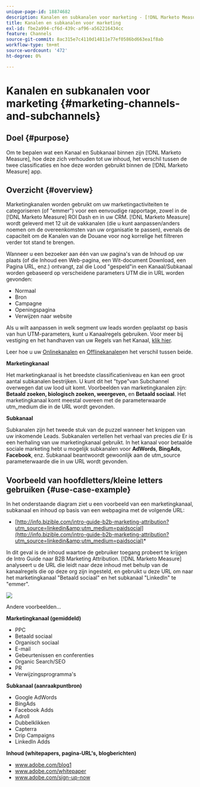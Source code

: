```yaml
---
unique-page-id: 18874682
description: Kanalen en subkanalen voor marketing - [!DNL Marketo Measure] - Productdocumentatie
title: Kanalen en subkanalen voor marketing
exl-id: fbe2a994-cf6d-439c-af96-a562216434cc
feature: Channels
source-git-commit: 8ac315e7c4110d14811e77ef0586bd663ea1f8ab
workflow-type: tm+mt
source-wordcount: '472'
ht-degree: 0%

---
```


# Kanalen en subkanalen voor marketing {#marketing-channels-and-subchannels}

## Doel {#purpose}

Om te bepalen wat een Kanaal en Subkanaal binnen zijn [!DNL Marketo Measure], hoe deze zich verhouden tot uw inhoud, het verschil tussen de twee classificaties en hoe deze worden gebruikt binnen de [!DNL Marketo Measure] app.

## Overzicht {#overview}

Marketingkanalen worden gebruikt om uw marketingactiviteiten te categoriseren (of &quot;emmer&quot;) voor een eenvoudige rapportage, zowel in de [!DNL Marketo Measure] ROI Dash en in uw CRM. [!DNL Marketo Measure] wordt geleverd met 12 uit de vakkanalen (die u kunt aanpassen/anders noemen om de overeenkomsten van uw organisatie te passen), evenals de capaciteit om de Kanalen van de Douane voor nog korrelige het filtreren verder tot stand te brengen.

Wanneer u een bezoeker aan één van uw pagina&#39;s van de Inhoud op uw plaats (of die Inhoud een Web-pagina, een Wit-document Download, een Pagina URL, enz.) ontvangt, zal die Lood &quot;gespeld&quot;in een Kanaal/Subkanaal worden gebaseerd op verscheidene parameters UTM die in URL worden gevonden:

* Normaal
* Bron
* Campagne
* Openingspagina
* Verwijzen naar website

Als u wilt aanpassen in welk segment uw leads worden geplaatst op basis van hun UTM-parameters, kunt u Kanaalregels gebruiken. Voor meer bij vestiging en het handhaven van uw Regels van het Kanaal, [klik hier](/help/channel-tracking-and-setup/online-channels/online-custom-channel-setup.md).

Leer hoe u uw [Onlinekanalen](/help/channel-tracking-and-setup/online-channels/online-custom-channel-setup.md) en [Offlinekanalen](/help/channel-tracking-and-setup/offline-channels/offline-custom-channel-setup.md)en het verschil tussen beide.

**Marketingkanaal**

Het marketingkanaal is het breedste classificatieniveau en kan een groot aantal subkanalen bestrijken. U kunt dit het &quot;type&quot;van Subchannel overwegen dat uw lood uit komt. Voorbeelden van marketingkanalen zijn: **Betaald zoeken, biologisch zoeken, weergeven,** en **Betaald sociaal**. Het marketingkanaal komt meestal overeen met de parameterwaarde utm_medium die in de URL wordt gevonden.

**Subkanaal**

Subkanalen zijn het tweede stuk van de puzzel wanneer het knippen van uw inkomende Leads. Subkanalen vertellen het verhaal van precies _die_ Er is een herhaling van uw marketingkanaal gebruikt. In het kanaal voor betaalde sociale marketing hebt u mogelijk subkanalen voor **AdWords**, **BingAds**, **Facebook**, enz. Subkanaal beantwoordt gewoonlijk aan de utm_source parameterwaarde die in uw URL wordt gevonden.

## Voorbeeld van hoofdletters/kleine letters gebruiken {#use-case-example}

In het onderstaande diagram ziet u een voorbeeld van een marketingkanaal, subkanaal en inhoud op basis van een webpagina met de volgende URL:

* [http://info.bizible.com/intro-guide-b2b-marketing-attribution?utm_source=linkedin&amp;utm_medium=paidsocial](http://info.bizible.com/intro-guide-b2b-marketing-attribution?utm_source=linkedin&amp;utm_medium=paidsocial)*

In dit geval is de inhoud waartoe de gebruiker toegang probeert te krijgen de Intro Guide naar B2B Marketing Attribution. [!DNL Marketo Measure] analyseert u de URL die leidt naar deze inhoud met behulp van de kanaalregels die op deze org zijn ingesteld, en gebruikt u deze URL om naar het marketingkanaal &quot;Betaald sociaal&quot; en het subkanaal &quot;LinkedIn&quot; te &quot;emmer&quot;.

![](assets/1.jpg)

Andere voorbeelden...

**Marketingkanaal (gemiddeld)**

* PPC
* Betaald sociaal
* Organisch sociaal
* E-mail
* Gebeurtenissen en conferenties
* Organic Search/SEO
* PR
* Verwijzingsprogramma&#39;s

**Subkanaal (aanraakpuntbron)**

* Google AdWords
* BingAds
* Facebook Adds
* Adroll
* Dubbelklikken
* Capterra
* Drip Campaigns
* LinkedIn Adds

**Inhoud (whitepapers, pagina-URL&#39;s, blogberichten)**

* www.adobe.com/blog1
* www.adobe.com/whitepaper
* www.adobe.com/sign-up-now
